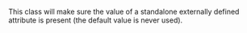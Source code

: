 This class will make sure the value of a standalone externally defined attribute is present (the default value is never used).